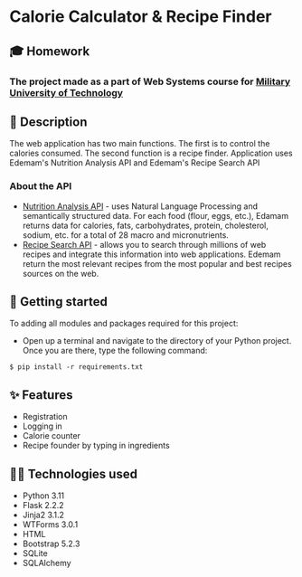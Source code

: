 # Calorie Calculator & Recipe Finder

## 🎓 Homework

### The project made as a part of Web Systems course for [Military University of Technology](https://wcy.wat.edu.pl/)

## 📖 Description

The web application has two main functions. The first is to control the calories consumed. The second function is a
recipe finder. Application uses Edemam's Nutrition Analysis API and Edemam's Recipe Search API

### About the API

- [Nutrition Analysis API](https://developer.edamam.com/edamam-nutrition-api) - uses Natural Language Processing and
  semantically structured data. For each food (flour, eggs, etc.), Edamam returns data for calories, fats,
  carbohydrates, protein, cholesterol, sodium, etc. for a total of
  28 macro and micronutrients.
- [Recipe Search API](https://developer.edamam.com/edamam-recipe-api) - allows you to search through millions of web
  recipes and integrate this information into web applications. Edemam return the most relevant recipes from the most
  popular and best recipes sources on the web.

## 🚀 Getting started

To adding all modules and packages required for this project:

- Open up a terminal and navigate to the directory of your Python project. Once you are there, type the following
  command:

```shell
$ pip install -r requirements.txt
```

## ✨ Features

- Registration
- Logging in
- Calorie counter
- Recipe founder by typing in ingredients

## 🧑‍💻 Technologies used

- Python 3.11
- Flask 2.2.2
- Jinja2 3.1.2
- WTForms 3.0.1
- HTML
- Bootstrap 5.2.3
- SQLite
- SQLAlchemy



